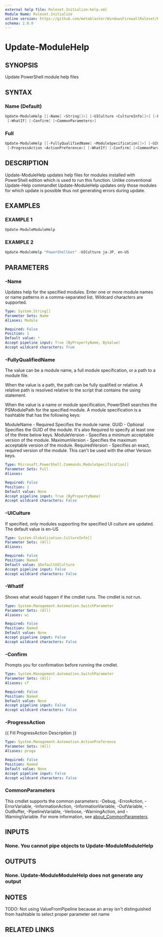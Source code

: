 ```yaml
---
external help file: Ruleset.Initialize-help.xml
Module Name: Ruleset.Initialize
online version: https://github.com/metablaster/WindowsFirewallRuleset/blob/master/Modules/Ruleset.Initialize/Help/en-US/Update-ModuleHelp.md
schema: 2.0.0
---
```


# Update-ModuleHelp

## SYNOPSIS

Update PowerShell module help files

## SYNTAX

### Name (Default)

```powershell
Update-ModuleHelp [[-Name] <String[]>] [-UICulture <CultureInfo[]>] [-ProgressAction <ActionPreference>]
 [-WhatIf] [-Confirm] [<CommonParameters>]
```

### Full

```powershell
Update-ModuleHelp [[-FullyQualifiedName] <ModuleSpecification[]>] [-UICulture <CultureInfo[]>]
 [-ProgressAction <ActionPreference>] [-WhatIf] [-Confirm] [<CommonParameters>]
```

## DESCRIPTION

Update-ModuleHelp updates help files for modules installed with PowerShell edition
which is used to run this function.
Unlike conventional Update-Help commandlet Update-ModuleHelp updates only those modules
for which update is possible thus not generating errors during update.

## EXAMPLES

### EXAMPLE 1

```powershell
Update-ModuleModuleHelp
```

### EXAMPLE 2

```powershell
Update-ModuleHelp "PowerShellGet" -UICulture ja-JP, en-US
```

## PARAMETERS

### -Name

Updates help for the specified modules.
Enter one or more module names or name patterns in a comma-separated list.
Wildcard characters are supported.

```yaml
Type: System.String[]
Parameter Sets: Name
Aliases: Module

Required: False
Position: 1
Default value: *
Accept pipeline input: True (ByPropertyName, ByValue)
Accept wildcard characters: True
```

### -FullyQualifiedName

The value can be a module name, a full module specification, or a path to a module file.

When the value is a path, the path can be fully qualified or relative.
A relative path is resolved relative to the script that contains the using statement.

When the value is a name or module specification, PowerShell searches the PSModulePath for the specified module.
A module specification is a hashtable that has the following keys:

ModuleName - Required Specifies the module name.
GUID - Optional Specifies the GUID of the module.
It's also Required to specify at least one of the three below keys.
ModuleVersion - Specifies a minimum acceptable version of the module.
MaximumVersion - Specifies the maximum acceptable version of the module.
RequiredVersion - Specifies an exact, required version of the module.
This can't be used with the other Version keys.

```yaml
Type: Microsoft.PowerShell.Commands.ModuleSpecification[]
Parameter Sets: Full
Aliases:

Required: False
Position: 1
Default value: None
Accept pipeline input: True (ByPropertyName)
Accept wildcard characters: False
```

### -UICulture

If specified, only modules supporting the specified UI culture are updated.
The default value is en-US

```yaml
Type: System.Globalization.CultureInfo[]
Parameter Sets: (All)
Aliases:

Required: False
Position: Named
Default value: $DefaultUICulture
Accept pipeline input: False
Accept wildcard characters: False
```

### -WhatIf

Shows what would happen if the cmdlet runs.
The cmdlet is not run.

```yaml
Type: System.Management.Automation.SwitchParameter
Parameter Sets: (All)
Aliases: wi

Required: False
Position: Named
Default value: None
Accept pipeline input: False
Accept wildcard characters: False
```

### -Confirm

Prompts you for confirmation before running the cmdlet.

```yaml
Type: System.Management.Automation.SwitchParameter
Parameter Sets: (All)
Aliases: cf

Required: False
Position: Named
Default value: None
Accept pipeline input: False
Accept wildcard characters: False
```

### -ProgressAction

{{ Fill ProgressAction Description }}

```yaml
Type: System.Management.Automation.ActionPreference
Parameter Sets: (All)
Aliases: proga

Required: False
Position: Named
Default value: None
Accept pipeline input: False
Accept wildcard characters: False
```

### CommonParameters

This cmdlet supports the common parameters: -Debug, -ErrorAction, -ErrorVariable, -InformationAction, -InformationVariable, -OutVariable, -OutBuffer, -PipelineVariable, -Verbose, -WarningAction, and -WarningVariable. For more information, see [about_CommonParameters](http://go.microsoft.com/fwlink/?LinkID=113216).

## INPUTS

### None. You cannot pipe objects to Update-ModuleModuleHelp

## OUTPUTS

### None. Update-ModuleModuleHelp does not generate any output

## NOTES

TODO: Not using ValueFromPipeline because an array isn't distinguished from hashtable to select
proper parameter set name

## RELATED LINKS
